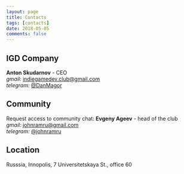 ```yaml
---
layout: page
title: Contacts
tags: [contacts]
date: 2018-05-05
comments: false
---
```

    
IGD Company
-----------------

**Anton Skudarnov** - CEO  
*gmail:* [indiegamedev.club@gmail.com](mailto:indiegamedev.club@gmail.com)  
*telegram:* [@DanMagor](https://t.me/DanMagor)  

Community
----------

Request access to community chat:
**Evgeny Ageev** - head of the club  
*gmail:* [johnramru@gmail.com](mailto:johnramru@gmail.com)  
*telegram:* [@johnramru](https://t.me/johnramru) 

Location
----------

Russsia, Innopolis, 7 Universitetskaya St., office 60 
